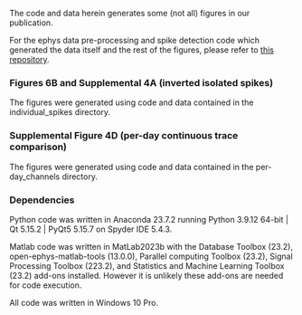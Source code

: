 The code and data herein generates some (not all) figures in our publication.

For the ephys data pre-processing and spike detection code which generated the data itself and the rest of the figures, please refer to [this repository](https://github.com/lddavila/cluster_neuronspikes/tree/main/Porting%20Open%20Ephys ).

### Figures 6B and Supplemental 4A (inverted isolated spikes)
The figures were generated using code and data contained in the individual_spikes directory.

### Supplemental Figure 4D (per-day continuous trace comparison)
The figures were generated using code and data contained in the per-day_channels directory.

### Dependencies
Python code was written in Anaconda 23.7.2 running Python 3.9.12 64-bit | Qt 5.15.2 | PyQt5 5.15.7 on Spyder IDE 5.4.3.

Matlab code was written in MatLab2023b with the Database Toolbox (23.2), open-ephys-matlab-tools (13.0.0), Parallel computing Toolbox (23.2), Signal Processing Toolbox (223.2), and Statistics and Machine Learning Toolbox (23.2) add-ons installed. However it is unlikely these add-ons are needed for code execution.

All code was written in Windows 10 Pro.
